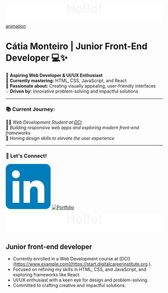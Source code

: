 ![header](./header2.svg)
[animation](https://lottie.host/4587c784-e17c-490b-b676-c3c18f94448e/kVX9EWipLR.lottie)
# **Cátia Monteiro** | Junior Front-End Developer 💻✨ 

🚀 **Aspiring Web Developer & UI/UX Enthusiast**  
🌱 **Currently mastering:** HTML, CSS, JavaScript, and React  
🎨 **Passionate about:** Creating visually appealing, user-friendly interfaces  
💡 **Driven by:** Innovative problem-solving and impactful solutions  

---

### 📚 **Current Journey:**  
🧑‍💻 *Web Development Student at [DCI](https://start.digitalcareerinstitute.org)*  
🔧 *Building responsive web apps and exploring modern front-end frameworks*  
🎯 *Honing design skills to elevate the user experience*

---
### 💼 **Let's Connect!**

[![LinkedIn](./LinkedIn_icon.svg)](https://www.linkedin.com/in/catia-example) 
[![Portfolio](./portfolio_icon.svg)](https://yourportfolio.com) 




![header](./header2.svg)

## Junior front-end developer 

- Currently enrolled in a Web Development course at [DCI](https://www.example.com](https://start.digitalcareerinstitute.org ).
- Focused on refining my skills in HTML, CSS, and JavaScript, and exploring frameworks like React.
- UI/UX enthusiast with a keen eye for design and problem-solving.
- Committed to crafting creative and impactful solutions.
  
[def]: ./header.gif
[def2]: ./LinkedIn_icon.svg
